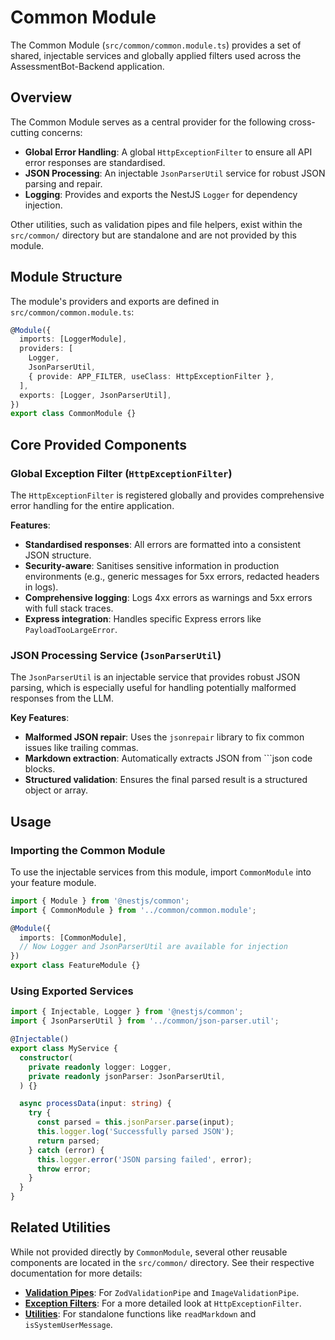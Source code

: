 # Common Module

The Common Module (`src/common/common.module.ts`) provides a set of shared, injectable services and globally applied filters used across the AssessmentBot-Backend application.

## Overview

The Common Module serves as a central provider for the following cross-cutting concerns:

- **Global Error Handling**: A global `HttpExceptionFilter` to ensure all API error responses are standardised.
- **JSON Processing**: An injectable `JsonParserUtil` service for robust JSON parsing and repair.
- **Logging**: Provides and exports the NestJS `Logger` for dependency injection.

Other utilities, such as validation pipes and file helpers, exist within the `src/common/` directory but are standalone and are not provided by this module.

## Module Structure

The module's providers and exports are defined in `src/common/common.module.ts`:

```typescript
@Module({
  imports: [LoggerModule],
  providers: [
    Logger,
    JsonParserUtil,
    { provide: APP_FILTER, useClass: HttpExceptionFilter },
  ],
  exports: [Logger, JsonParserUtil],
})
export class CommonModule {}
```

## Core Provided Components

### Global Exception Filter (`HttpExceptionFilter`)

The `HttpExceptionFilter` is registered globally and provides comprehensive error handling for the entire application.

**Features**:

- **Standardised responses**: All errors are formatted into a consistent JSON structure.
- **Security-aware**: Sanitises sensitive information in production environments (e.g., generic messages for 5xx errors, redacted headers in logs).
- **Comprehensive logging**: Logs 4xx errors as warnings and 5xx errors with full stack traces.
- **Express integration**: Handles specific Express errors like `PayloadTooLargeError`.

### JSON Processing Service (`JsonParserUtil`)

The `JsonParserUtil` is an injectable service that provides robust JSON parsing, which is especially useful for handling potentially malformed responses from the LLM.

**Key Features**:

- **Malformed JSON repair**: Uses the `jsonrepair` library to fix common issues like trailing commas.
- **Markdown extraction**: Automatically extracts JSON from ```json code blocks.
- **Structured validation**: Ensures the final parsed result is a structured object or array.

## Usage

### Importing the Common Module

To use the injectable services from this module, import `CommonModule` into your feature module.

```typescript
import { Module } from '@nestjs/common';
import { CommonModule } from '../common/common.module';

@Module({
  imports: [CommonModule],
  // Now Logger and JsonParserUtil are available for injection
})
export class FeatureModule {}
```

### Using Exported Services

```typescript
import { Injectable, Logger } from '@nestjs/common';
import { JsonParserUtil } from '../common/json-parser.util';

@Injectable()
export class MyService {
  constructor(
    private readonly logger: Logger,
    private readonly jsonParser: JsonParserUtil,
  ) {}

  async processData(input: string) {
    try {
      const parsed = this.jsonParser.parse(input);
      this.logger.log('Successfully parsed JSON');
      return parsed;
    } catch (error) {
      this.logger.error('JSON parsing failed', error);
      throw error;
    }
  }
}
```

## Related Utilities

While not provided directly by `CommonModule`, several other reusable components are located in the `src/common/` directory. See their respective documentation for more details:

- **[Validation Pipes](./pipes.md)**: For `ZodValidationPipe` and `ImageValidationPipe`.
- **[Exception Filters](./filters.md)**: For a more detailed look at `HttpExceptionFilter`.
- **[Utilities](./utilities.md)**: For standalone functions like `readMarkdown` and `isSystemUserMessage`.

